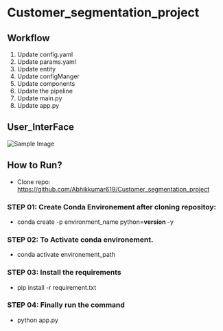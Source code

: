 # Customer_segmentation_project

## Workflow 
1. Update config.yaml 
2. Update params.yaml
3. Update entity 
4. Update configManger
5. Update components
6. Update the pipeline
7. Update main.py
8. Update app.py

## User_InterFace

![Sample Image](https://github.com/Abhikkumar619/Customer_segmentation_project/blob/main/images/Screenshot%202024-06-29%20at%207.15.21%E2%80%AFAM.png)


## How to Run?

- Clone repo: https://github.com/Abhikkumar619/Customer_segmentation_project

### STEP 01: Create Conda Environement after cloning repositoy: 
- conda create -p environment_name python=__version__ -y

### STEP 02: To Activate conda environement.
- conda activate environement_path

### STEP 03: Install the requirements
- pip install -r requirement.txt

### STEP 04: Finally run the command
- python app.py


